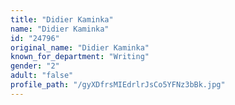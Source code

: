 ```yaml
---
title: "Didier Kaminka"
name: "Didier Kaminka"
id: "24796"
original_name: "Didier Kaminka"
known_for_department: "Writing"
gender: "2"
adult: "false"
profile_path: "/gyXDfrsMIEdrlrJsCo5YFNz3bBk.jpg"
---
```

